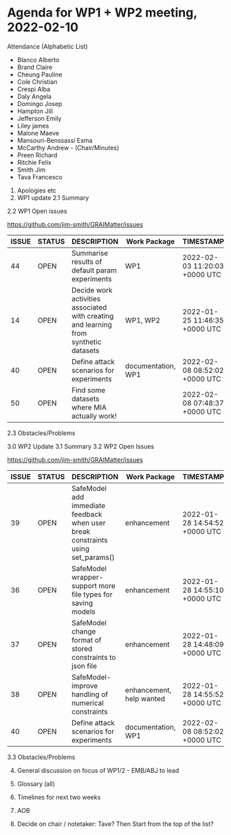 # Agenda for WP1 + WP2 meeting, 2022-02-10

Attendance (Alphabetic List)

* Blanco Alberto
* Brand Claire
* Cheung Pauline
* Cole Christian
* Crespi Alba
* Daly Angela
* Domingo Josep
* Hampton Jill
* Jefferson Emily
* Liley james 
* Malone Maeve
* Mansouri-Benssassi Esma
* McCarthy Andrew - (Chair/Minutes)
* Preen Richard
* Ritchie Felix
* Smith Jim
* Tava Francesco


1. Apologies etc
2. WP1 update
2.1 Summary

2.2 WP1 Open issues

https://github.com/jim-smith/GRAIMatter/issues

|ISSUE|STATUS|DESCRIPTION|Work Package|TIMESTAMP|
|-----|------|-----------|------------|---------|
|44|OPEN|Summarise results of default param experiments|WP1|2022-02-03 11:20:03 +0000 UTC|
|14|OPEN|Decide work activities associated with creating and learning from synthetic datasets|WP1, WP2|2022-01-25 11:46:35 +0000 UTC|
|40|OPEN|Define attack scenarios for experiments|documentation, WP1|2022-02-08 08:52:02 +0000 UTC|
|50|OPEN|Find some datasets where MIA actually work!||2022-02-08 07:48:37 +0000 UTC|


2.3 Obstacles/Problems



3.0 WP2 Update
3.1 Summary
3.2 WP2 Open Issues

https://github.com/jim-smith/GRAIMatter/issues

|ISSUE|STATUS|DESCRIPTION|Work Package|TIMESTAMP|
|-----|------|-----------|------------|---------|
|39|OPEN|SafeModel add immediate feedback when user break constraints using set_params()|enhancement|2022-01-28 14:54:52 +0000 UTC|
|36|OPEN|SafeModel wrapper- support more file types for saving models|enhancement|2022-01-28 14:55:10 +0000 UTC|
|37|OPEN|SafeModel change format of stored constraints to json file|enhancement|2022-01-28 14:48:09 +0000 UTC|
|38|OPEN|SafeModel- improve handling of numerical constraints|enhancement, help wanted|2022-01-28 14:55:52 +0000 UTC|
|40|OPEN|Define attack scenarios for experiments|documentation, WP1|2022-02-08 08:52:02 +0000 UTC|

3.3 Obstacles/Problems


4. General discussion on focus of WP1/2 - EMB/ABJ to lead
5. Glossary (all)

6. Timelines for next two weeks
7. AOB
8. Decide on chair / notetaker: Tave? Then Start from the top of the list?


